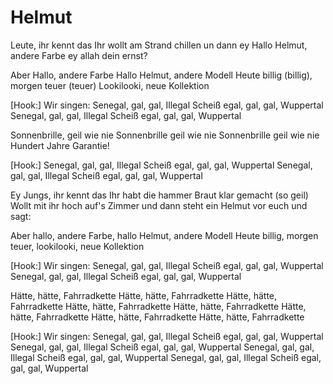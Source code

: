 # Helmut

Leute, ihr kennt das
Ihr wollt am Strand chillen un dann ey
Hallo Helmut, andere Farbe ey allah dein ernst?

Aber Hallo, andere Farbe
Hallo Helmut, andere Modell
Heute billig (billig), morgen teuer (teuer)
Lookilooki, neue Kollektion

[Hook:]
Wir singen:
Senegal, gal, gal, Illegal
Scheiß egal, gal, gal, Wuppertal
Senegal, gal, gal, Illegal
Scheiß egal, gal, gal, Wuppertal

Sonnenbrille, geil wie nie
Sonnenbrille geil wie nie
Sonnenbrille geil wie nie
Hundert Jahre Garantie!

[Hook:]
Senegal, gal, gal, Illegal
Scheiß egal, gal, gal, Wuppertal
Senegal, gal, gal, Illegal
Scheiß egal, gal, gal, Wuppertal

Ey Jungs, ihr kennt das
Ihr habt die hammer Braut klar gemacht (so geil)
Wollt mit ihr hoch auf's Zimmer und dann steht ein Helmut vor euch und sagt:

Aber hallo, andere Farbe, hallo Helmut, andere Modell
Heute billig, morgen teuer, lookilooki, neue Kollektion

[Hook:]
Wir singen:
Senegal, gal, gal, Illegal
Scheiß egal, gal, gal, Wuppertal
Senegal, gal, gal, Illegal
Scheiß egal, gal, gal, Wuppertal

Hätte, hätte, Fahrradkette
Hätte, hätte, Fahrradkette
Hätte, hätte, Fahrradkette
Hätte, hätte, Fahrradkette
Hätte, hätte, Fahrradkette
Hätte, hätte, Fahrradkette
Hätte, hätte, Fahrradkette
Hätte, hätte, Fahrradkette

[Hook:]
Wir singen:
Senegal, gal, gal, Illegal
Scheiß egal, gal, gal, Wuppertal
Senegal, gal, gal, Illegal
Scheiß egal, gal, gal, Wuppertal
Senegal, gal, gal, Illegal
Scheiß egal, gal, gal, Wuppertal
Senegal, gal, gal, Illegal
Scheiß egal, gal, gal, Wuppertal